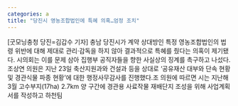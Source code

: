 ```yaml
---
categories: a
title: "당진시 영농조합법인에 특혜 의혹…엄정 조치"
---
```

[굿모닝충청 당진=김갑수 기자] 충남 당진시가 계약 상대방인 특정 영농조합법인의 법령 위반에 대해 제대로 관리·감독을 하지 않아 결과적으로 특혜를 줬다는 의혹이 제기됐다. 시의회는 이를 문제 삼아 집행부 공직자들을 향한 사실상의 징계를 촉구하고 나섰다.조상연 의원은 지난 23일 축산지원과와 건설과 등을 상대로 ‘공유재산 대부와 단속 현황 및 경관식물 파종 현황’에 대한 행정사무감사를 진행했다.조 의원에 따르면 시는 지난해 3월 고수부지(17ha) 2.7km 양 구간에 경관용 사료작물 재배단지 조성을 위해 사업계획서를 작성하고 하천팀